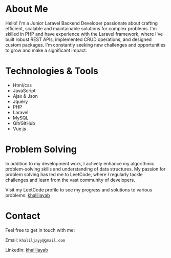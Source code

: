 # About Me

Hello! I'm a Junior Laravel Backend Developer passionate about crafting efficient, scalable and maintainable solutions for complex problems. I'm skilled in PHP and have experience with the Laravel framework, where I've built robust REST APIs, implemented CRUD operations, and designed custom packages. I'm constantly seeking new challenges and opportunities to grow and make a significant impact.

# Technologies & Tools

- Html/css
- JavaScript
- Ajax & Json
- Jquery
- PHP
- Laravel
- MySQL
- Git/GitHub
- Vue js

# Problem Solving

In addition to my development work, I actively enhance my algorithmic problem-solving skills and understanding of data structures. My passion for problem solving has led me to LeetCode, where I regularly tackle challenges and learn from the vast community of developers.

Visit my LeetCode profile to see my progress and solutions to various problems: [khaliljayab](https://leetcode.com/khaliljayab/)


# Contact

Feel free to get in touch with me:

Email: `khaliljayy@gmail.com`

LinkedIn: [khaliljayab](https://www.linkedin.com/in/khaliljayab/)
